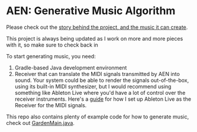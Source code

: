 # AEN: Generative Music Algorithm

Please check out the [story behind the project, and the music it can create](http://vel9.com/aen/aen.html).

This project is always being updated as I work on more and more pieces with it, so make sure to check back in

To start generating music, you need:
1. Gradle-based Java development environment
2. Receiver that can translate the MIDI signals transmitted by AEN into sound. Your system could be able to render the signals out-of-the-box, using its built-in MIDI synthesizer, but I would recommend using something like Ableton Live where you'd have a lot of control over the receiver instruments. Here's a [guide](https://help.ableton.com/hc/en-us/articles/209774225-Using-virtual-MIDI-buses-in-Live) for how I set up Ableton Live as the Receiver for the MIDI signals.

This repo also contains plenty of example code for how to generate music, check out [GardenMain.java](https://github.com/vel9/aen-generative-music/blob/master/src/main/java/com/vel9/generativemusic/examples/pieces/garden/GardenMain.java).
